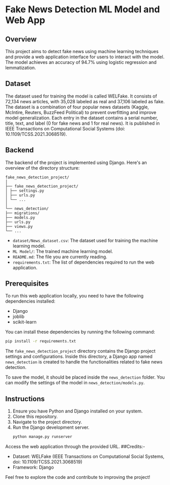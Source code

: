 # Fake News Detection ML Model and Web App

## Overview

This project aims to detect fake news using machine learning techniques and provide a web application interface for users to interact with the model. The model achieves an accuracy of 94.7% using logistic regression and lemmatization.

## Dataset

The dataset used for training the model is called WELFake. It consists of 72,134 news articles, with 35,028 labeled as real and 37,106 labeled as fake. The dataset is a combination of four popular news datasets (Kaggle, McIntire, Reuters, BuzzFeed Political) to prevent overfitting and improve model generalization. Each entry in the dataset contains a serial number, title, text, and label (0 for fake news and 1 for real news). It is published in IEEE Transactions on Computational Social Systems (doi: 10.1109/TCSS.2021.3068519).

## Backend

The backend of the project is implemented using Django. Here's an overview of the directory structure:
```
fake_news_detection_project/
│
├── fake_news_detection_project/
│ ├── settings.py
│ ├── urls.py
│ └── ...
│
└── news_detection/
├── migrations/
├── models.py
├── urls.py
├── views.py
└── ...
```

- `dataset/News_dataset.csv`: The dataset used for training the machine learning model.
- `ML Model/`: The trained machine learning model.
- `README.md`: The file you are currently reading.
- `requirements.txt`: The list of dependencies required to run the web application.

## Prerequisites

To run this web application locally, you need to have the following dependencies installed:

- Django
- joblib
- scikit-learn

You can install these dependencies by running the following command:

```bash
pip install -r requirements.txt
```

The `fake_news_detection_project` directory contains the Django project settings and configurations. Inside this directory, a Django app named `news_detection` is created to handle the functionalities related to fake news detection.

To save the model, it should be placed inside the `news_detection` folder. You can modify the settings of the model in `news_detection/models.py`.

## Instructions

1. Ensure you have Python and Django installed on your system.
2. Clone this repository.
3. Navigate to the project directory.
4. Run the Django development server.
   ```bash
   python manage.py runserver
   ```
Access the web application through the provided URL.
##Credits:-
- Dataset: WELFake (IEEE Transactions on Computational Social Systems, doi: 10.1109/TCSS.2021.3068519)
- Framework: Django

Feel free to explore the code and contribute to improving the project!
